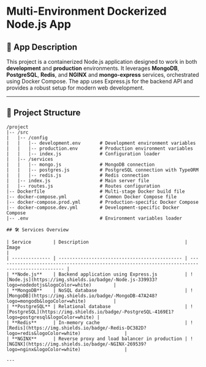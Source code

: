 # Multi-Environment Dockerized Node.js App

## 📝 App Description
This project is a containerized Node.js application designed to work in both **development** and **production** environments. It leverages **MongoDB**, **PostgreSQL**, **Redis**, and **NGINX** and **mongo-express** services, orchestrated using Docker Compose. The app uses Express.js for the backend API and provides a robust setup for modern web development.

---

## 📂 Project Structure

```plaintext
/project
|-- /src
|   |-- /config
|   |   |-- development.env       # Development environment variables
|   |   |-- production.env        # Production environment variables
|   |   |-- index.js              # Configuration loader
|   |-- /services
|   |   |-- mongo.js              # MongoDB connection
|   |   |-- postgres.js           # PostgreSQL connection with TypeORM
|   |   |-- redis.js              # Redis connection
|   |-- index.js                  # Main server file
|   |-- routes.js                 # Routes configuration
|-- Dockerfile                    # Multi-stage Docker build file
|-- docker-compose.yml            # Common Docker Compose file
|-- docker-compose.prod.yml       # Production-specific Docker Compose
|-- docker-compose.dev.yml        # Development-specific Docker Compose
|-- .env                          # Environment variables loader

## 🛠️ Services Overview

| Service        | Description                                   | Image                                                                                          |
| -------------- | --------------------------------------------- | ---------------------------------------------------------------------------------------------- |
| **Node.js**    | Backend application using Express.js          | ![Node.js](https://img.shields.io/badge/-Node.js-339933?logo=nodedotjs&logoColor=white)        |
| **MongoDB**    | NoSQL database                                | ![MongoDB](https://img.shields.io/badge/-MongoDB-47A248?logo=mongodb&logoColor=white)          |
| **PostgreSQL** | Relational database                           | ![PostgreSQL](https://img.shields.io/badge/-PostgreSQL-4169E1?logo=postgresql&logoColor=white) |
| **Redis**      | In-memory cache                               | ![Redis](https://img.shields.io/badge/-Redis-DC382D?logo=redis&logoColor=white)                |
| **NGINX**      | Reverse proxy and load balancer in production | ![NGINX](https://img.shields.io/badge/-NGINX-269539?logo=nginx&logoColor=white)                |

---

